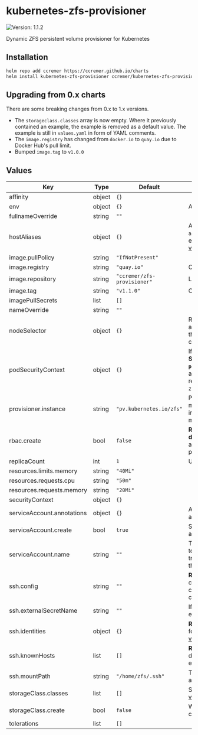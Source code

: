 # kubernetes-zfs-provisioner

![Version: 1.1.2](https://img.shields.io/badge/Version-1.1.2-informational?style=flat-square)

Dynamic ZFS persistent volume provisioner for Kubernetes

## Installation

```bash
helm repo add ccremer https://ccremer.github.io/charts
helm install kubernetes-zfs-provisioner ccremer/kubernetes-zfs-provisioner
```
## Upgrading from 0.x charts

There are some breaking changes from 0.x to 1.x versions.

* The `storageclass.classes` array is now empty.
  Where it previously contained an example, the example is removed as a default value.
  The example is still in `values.yaml` in form of YAML comments.
* The `image.registry` has changed from `docker.io` to `quay.io` due to Docker Hub's pull limit.
* Bumped `image.tag` to `v1.0.0`

## Values

| Key | Type | Default | Description |
|-----|------|---------|-------------|
| affinity | object | `{}` |  |
| env | object | `{}` | A dict with KEY: VALUE pairs |
| fullnameOverride | string | `""` |  |
| hostAliases | object | `{}` | A dict with `{ip, hostnames array}` to configure custom entries in /etc/hosts. See [values.yaml](./values.yaml) for an example. |
| image.pullPolicy | string | `"IfNotPresent"` |  |
| image.registry | string | `"quay.io"` | Container image registry |
| image.repository | string | `"ccremer/zfs-provisioner"` | Location of the container image |
| image.tag | string | `"v1.1.0"` | Container image tag |
| imagePullSecrets | list | `[]` |  |
| nameOverride | string | `""` |  |
| nodeSelector | object | `{}` | Reminder: This has no effect on any PVs, but maybe you want the provisioner pod running on certain nodes. |
| podSecurityContext | object | `{}` | If you encounter **issues with SSH, set `podSecurityContext.fsGroup=100`**, as the SSH files might not be readable to the container user `zfs` with uid 100. |
| provisioner.instance | string | `"pv.kubernetes.io/zfs"` | Provisoner instance name if multiple are running (multiple instances are not required for managing multiple ZFS hosts) |
| rbac.create | bool | `false` | **Required for first time deployments** Grant the service account the necessary permissions, |
| replicaCount | int | `1` | Usually `1` is fine |
| resources.limits.memory | string | `"40Mi"` |  |
| resources.requests.cpu | string | `"50m"` |  |
| resources.requests.memory | string | `"20Mi"` |  |
| securityContext | object | `{}` |  |
| serviceAccount.annotations | object | `{}` | Annotations to add to the service account |
| serviceAccount.create | bool | `true` | Specifies whether a service account should be created |
| serviceAccount.name | string | `""` | The name of the service account to use. If not set and create is true, a name is generated using the fullname template |
| ssh.config | string | `""` | **Required.** ssh_config(5)-compatible file content to configure SSH options when connecting |
| ssh.externalSecretName | string | `""` | If SSH secrets are managed externally, specify the name |
| ssh.identities | object | `{}` | **Required.** Provide a private key for each SSH identity. See [values.yaml](./values.yaml) for an example |
| ssh.knownHosts | list | `[]` | **Required.** List of {host, pubKey} dicts where the public key of each host is configured |
| ssh.mountPath | string | `"/home/zfs/.ssh"` | The path where the SSH config and identities are mounted |
| storageClass.classes | list | `[]` | Storage classes to create. See [values.yaml](values.yaml) for an example. |
| storageClass.create | bool | `false` | Whether to create storage classes for this provisioner. |
| tolerations | list | `[]` |  |
